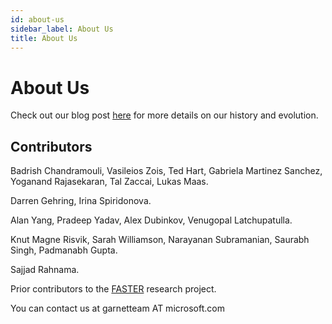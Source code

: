 ```yaml
---
id: about-us
sidebar_label: About Us
title: About Us
---
```


# About Us

Check out our blog post [here](/blog/brief-history) for more details on our history and evolution.

## Contributors

Badrish Chandramouli, Vasileios Zois, Ted Hart, Gabriela Martinez Sanchez, Yoganand Rajasekaran, Tal Zaccai, Lukas Maas.

Darren Gehring, Irina Spiridonova.

Alan Yang, Pradeep Yadav, Alex Dubinkov, Venugopal Latchupatulla.

Knut Magne Risvik, Sarah Williamson, Narayanan Subramanian, Saurabh Singh, Padmanabh Gupta.

Sajjad Rahnama.

Prior contributors to the [FASTER](https://github.com/microsoft/FASTER) research project.

You can contact us at garnetteam AT microsoft.com
